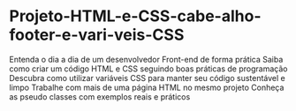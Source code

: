 # Projeto-HTML-e-CSS-cabe-alho-footer-e-vari-veis-CSS

Entenda o dia a dia de um desenvolvedor Front-end de forma prática
Saiba como criar um código HTML e CSS seguindo boas práticas de programação
Descubra como utilizar variáveis CSS para manter seu código sustentável e limpo
Trabalhe com mais de uma página HTML no mesmo projeto
Conheça as pseudo classes com exemplos reais e práticos

